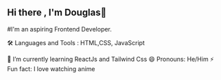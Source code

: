 ## Hi there , I'm Douglas👋
#I'm an aspiring  Frontend Developer.

🛠️ Languages and Tools :
HTML,CSS, JavaScript

🌱 I’m currently learning ReactJs and Tailwind Css
😄 Pronouns: He/Him
⚡ Fun fact: I love watching anime



<!--
**Emadet/Emadet** is a ✨ _special_ ✨ repository because its `README.md` (this file) appears on your GitHub profile.

Here are some ideas to get you started:

- 🔭 I’m currently working on ...
- 🌱 I’m currently learning ...
- 👯 I’m looking to collaborate on ...
- 🤔 I’m looking for help with ...
- 💬 Ask me about ...
- 📫 How to reach me: ...
- 😄 Pronouns: ...
- ⚡ Fun fact: ...
-->
